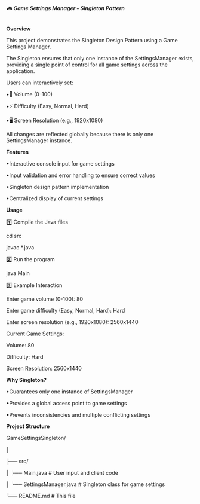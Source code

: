 ###### 🎮 **Game Settings Manager - Singleton Pattern** 



**Overview**



This project demonstrates the Singleton Design Pattern using a Game Settings Manager.

The Singleton ensures that only one instance of the SettingsManager exists, providing a single point of control for all game settings across the application.

Users can interactively set:

•🎵 Volume (0–100)

•⚡ Difficulty (Easy, Normal, Hard)

•🖥️ Screen Resolution (e.g., 1920x1080)

All changes are reflected globally because there is only one SettingsManager instance.



**Features**



•Interactive console input for game settings

•Input validation and error handling to ensure correct values

•Singleton design pattern implementation

•Centralized display of current settings



**Usage**



1️⃣ Compile the Java files

cd src

javac \*.java

2️⃣ Run the program

java Main

3️⃣ Example Interaction

Enter game volume (0-100): 80

Enter game difficulty (Easy, Normal, Hard): Hard

Enter screen resolution (e.g., 1920x1080): 2560x1440



Current Game Settings:

Volume: 80

Difficulty: Hard

Screen Resolution: 2560x1440



**Why Singleton?**



•Guarantees only one instance of SettingsManager

•Provides a global access point to game settings

•Prevents inconsistencies and multiple conflicting settings



**Project Structure**



GameSettingsSingleton/

│

├── src/

│   ├── Main.java          # User input and client code

│   └── SettingsManager.java # Singleton class for game settings

└── README.md              # This file



